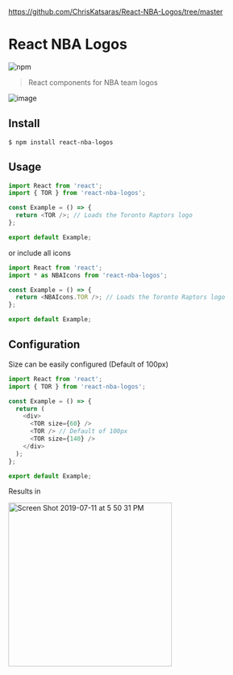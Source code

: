 https://github.com/ChrisKatsaras/React-NBA-Logos/tree/master

# React NBA Logos

![npm](https://img.shields.io/npm/v/react-nba-logos)

> React components for NBA team logos

![image](https://user-images.githubusercontent.com/11506653/61015562-1ff45080-a35a-11e9-9b5c-4a824268c3aa.png)

## Install

```shell
$ npm install react-nba-logos
```

## Usage

```js
import React from 'react';
import { TOR } from 'react-nba-logos';

const Example = () => {
  return <TOR />; // Loads the Toronto Raptors logo
};

export default Example;
```

or include all icons

```js
import React from 'react';
import * as NBAIcons from 'react-nba-logos';

const Example = () => {
  return <NBAIcons.TOR />; // Loads the Toronto Raptors logo
};

export default Example;
```

## Configuration

Size can be easily configured (Default of 100px)

```js
import React from 'react';
import { TOR } from 'react-nba-logos';

const Example = () => {
  return (
    <div>
      <TOR size={60} />
      <TOR /> // Default of 100px
      <TOR size={140} />
    </div>
  );
};

export default Example;
```

Results in

<img width="324" alt="Screen Shot 2019-07-11 at 5 50 31 PM" src="https://user-images.githubusercontent.com/11506653/61087786-a2394f00-a404-11e9-8e7b-d4361a834ad4.png">
